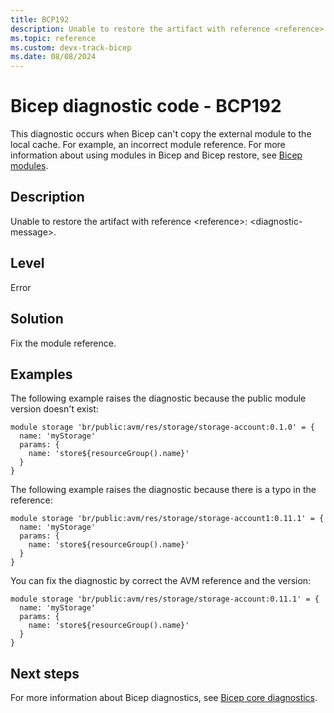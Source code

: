 ```yaml
---
title: BCP192
description: Unable to restore the artifact with reference <reference>.
ms.topic: reference
ms.custom: devx-track-bicep
ms.date: 08/08/2024
---
```


# Bicep diagnostic code - BCP192

This diagnostic occurs when Bicep can't copy the external module to the local cache. For example, an incorrect module reference. For more information about using modules in Bicep and Bicep restore, see [Bicep modules](../modules.md).

## Description

Unable to restore the artifact with reference &lt;reference>: &lt;diagnostic-message>.

## Level

Error

## Solution

Fix the module reference.

## Examples

The following example raises the diagnostic because the public module version doesn't exist:

```bicep
module storage 'br/public:avm/res/storage/storage-account:0.1.0' = {
  name: 'myStorage'
  params: {
    name: 'store${resourceGroup().name}'
  }
}
```

The following example raises the diagnostic because there is a typo in the reference:

```bicep
module storage 'br/public:avm/res/storage/storage-account1:0.11.1' = {
  name: 'myStorage'
  params: {
    name: 'store${resourceGroup().name}'
  }
}
```

You can fix the diagnostic by correct the AVM reference and the version:

```bicep
module storage 'br/public:avm/res/storage/storage-account:0.11.1' = {
  name: 'myStorage'
  params: {
    name: 'store${resourceGroup().name}'
  }
}
```

## Next steps

For more information about Bicep diagnostics, see [Bicep core diagnostics](../bicep-core-diagnostics.md).
